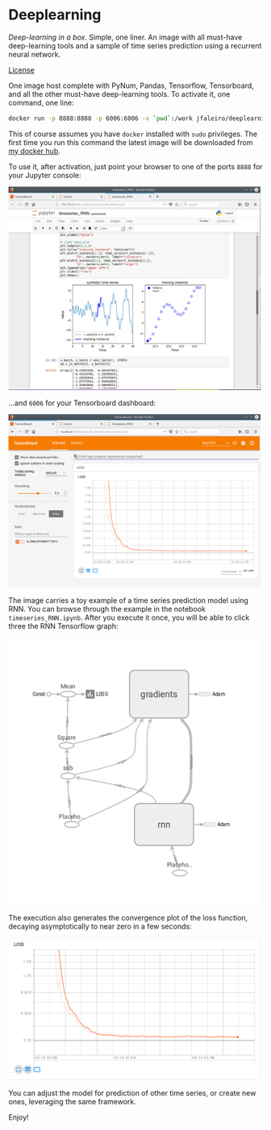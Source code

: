 Deeplearning
============

*Deep-learning in a box*. Simple, one liner. An image with all must-have deep-learning tools and a sample of time series prediction using a recurrent neural network.

[License](LICENSE)

One image host complete with PyNum, Pandas, Tensorflow, Tensorboard, and all the other must-have deep-learning tools. To activate it, one command, one line:

```bash
docker run -p 8888:8888 -p 6006:6006 -v `pwd`:/work jfaleiro/deeplearning
```

This of course assumes you have `docker` installed with `sudo` privileges. The first time you run this command the latest image will be downloaded from [my docker hub](https://hub.docker.com/r/jfaleiro/).

To use it, after activation, just point your browser to one of the ports `8888` for your Jupyter console:

<img src="images/jupyter.png" width="500">


...and `6006` for your Tensorboard dashboard:

<img src="images/tensorboard.png" width="500">


The image carries a toy example of a time series prediction model using RNN. You can browse through the example in the notebook `timeseries_RNN.ipynb`. After you execute it once, you will be able to click three the RNN Tensorflow graph:

<img src="images/graph.png" width="500">



The execution also generates the convergence plot of the loss function, decaying asymptotically to near zero in a few seconds:

<img src="images/loss.png" width="500">



You can adjust the model for prediction of other time series, or create new ones, leveraging the same framework.

Enjoy!